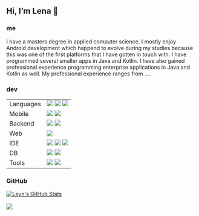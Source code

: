 ##  Hi, I’m Lena 👋

### me
I have a masters degree in applied computer science. I mostly enjoy Android development which happend to evolve during my studies
because this was one of the first platforms that I have gotten in touch with. I have programmed several smaller apps in Java and Kotlin.
I have also gained professional experience programming enterprise applications in Java and Kotlin as well. 
My professional experience ranges from ....


### dev
| | |
|:-----|:-----|
| Languages | ![](https://img.shields.io/badge/Code-Kotlin-informational?style=flat&logo=kotlin&logoColor=white&color=4089a3) ![](https://img.shields.io/badge/Code-Java-informational?style=flat&logo=java&logoColor=white&color=4089a3) ![](https://img.shields.io/badge/Code-Typescript-informational?style=flat&logo=typescript&logoColor=white&color=bad2d4)|
| Mobile | ![](https://img.shields.io/badge/Framework-Android_SDK-informational?style=flat&logo=android&logoColor=white&color=4089a3) ![](https://img.shields.io/badge/Framework-Flutter-informational?style=flat&logo=flutter&logoColor=white&color=bad2d4) |
| Backend | ![](https://img.shields.io/badge/Framework-Ktor-informational?style=flat&logo=kotlin&logoColor=white&color=bad2d4) ![](https://img.shields.io/badge/Framework-Spring_Boot-informational?style=flat&logo=springboot&logoColor=white&color=bad2d4) |
| Web | ![](https://img.shields.io/badge/Framework-Angular-informational?style=flat&logo=angular&logoColor=white&color=bad2d4) |
| IDE | ![](https://img.shields.io/badge/Editor-Android_Studio-informational?style=flat&logo=androidstudio&logoColor=white&color=4089a3) ![](https://img.shields.io/badge/Editor-IntelliJ_IDEA-informational?style=flat&logo=intellij-idea&logoColor=white&color=4089a3) ![](https://img.shields.io/badge/Editor-VS_Code-informational?style=flat&logo=visual-studio-code&logoColor=white&color=bad2d4) |
| DB | ![](https://img.shields.io/badge/DB-SQL-informational?style=flat&logo=relationaldatabase&logoColor=white&color=bad2d4) ![](https://img.shields.io/badge/DB-MongoDB-informational?style=flat&logo=mongodb&logoColor=white&color=bad2d4) |
| Tools | ![](https://img.shields.io/badge/Tools-Git-informational?style=flat&logo=git&logoColor=white&color=bad2d4) ![](https://img.shields.io/badge/Tools-Docker-informational?style=flat&logo=docker&logoColor=white&color=bad2d4) |


### GitHub 

<a href="https://github.com/leyn-o/leyn-o">
  <img align="center" src="https://github-readme-stats.vercel.app/api?username=leyn-o&show_icons=true&line_height=27&count_private=true&title_color=ffffff&text_color=c9cacc&icon_color=4089a3&bg_color=1d1f21" alt="Leyn's GitHub Stats" />
</a>

<br>
<br>

<a href="https://github.com/leyn-o/leyn-o">
  <img align="center" src="https://github-readme-stats.vercel.app/api/top-langs/?username=leyn-o&title_color=ffffff&text_color=c9cacc&icon_color=2bbc8a&bg_color=1d1f21&langs_count=3" />
</a>



<!--
- 💞️ I’m looking to collaborate on ...
- 📫 How to reach me ...
-->

<!---
leyn-o/leyn-o is a ✨ special ✨ repository because its `README.md` (this file) appears on your GitHub profile.
You can click the Preview link to take a look at your changes.
--->
